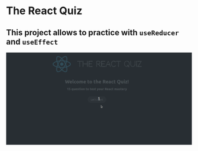 # The React Quiz

## This project allows to practice with `useReducer` and `useEffect`

!["Demo"](/public/demo25.gif)
